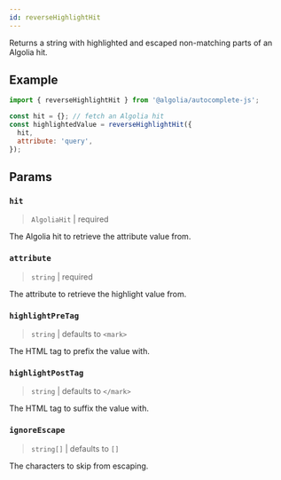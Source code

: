 ```yaml
---
id: reverseHighlightHit
---
```


Returns a string with highlighted and escaped non-matching parts of an Algolia hit.

## Example

```js
import { reverseHighlightHit } from '@algolia/autocomplete-js';

const hit = {}; // fetch an Algolia hit
const highlightedValue = reverseHighlightHit({
  hit,
  attribute: 'query',
});
```

## Params

### `hit`

> `AlgoliaHit` | required

The Algolia hit to retrieve the attribute value from.

### `attribute`

> `string` | required

The attribute to retrieve the highlight value from.

### `highlightPreTag`

> `string` | defaults to `<mark>`

The HTML tag to prefix the value with.

### `highlightPostTag`

> `string` | defaults to `</mark>`

The HTML tag to suffix the value with.

### `ignoreEscape`

> `string[]` | defaults to `[]`

The characters to skip from escaping.

